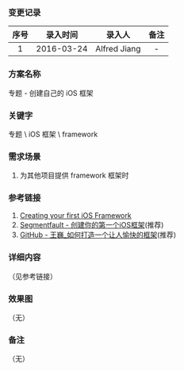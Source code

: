 ### 变更记录

| 序号 | 录入时间 | 录入人 | 备注 |
|:--------:|:--------:|:--------:|:--------:|
| 1 | 2016-03-24 | Alfred Jiang | - |

### 方案名称

专题 - 创建自己的 iOS 框架

### 关键字

专题 \ iOS 框架 \ framework

### 需求场景

1. 为其他项目提供 framework 框架时

### 参考链接

1. [Creating your first iOS Framework](https://robots.thoughtbot.com/creating-your-first-ios-framework?utm_campaign=iOS%2BDev%2BWeekly&utm_medium=email&utm_source=iOS_Dev_Weekly_Issue_233)
2. [Segmentfault - 创建你的第一个iOS框架](https://segmentfault.com/a/1190000004328931)(推荐)
3. [GitHub - 王巍_如何打造一个让人愉快的框架](https://github.com/atConf/atswift-2016-resources/blob/master/keynotes/%E7%8E%8B%E5%B7%8D_%E5%A6%82%E4%BD%95%E6%89%93%E9%80%A0%E4%B8%80%E4%B8%AA%E8%AE%A9%E4%BA%BA%E6%84%89%E5%BF%AB%E7%9A%84%E6%A1%86%E6%9E%B6.pdf)(推荐)

### 详细内容
（见参考链接）

### 效果图
（无）

### 备注
（无）

